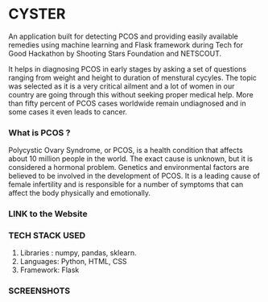 # CYSTER
An application built for detecting PCOS and providing easily available remedies using machine learning and Flask framework during Tech for Good Hackathon by Shooting Stars Foundation and NETSCOUT.

It helps in diagnosing PCOS in early stages by asking a set of questions ranging from weight and height to duration of menstural cycyles. 
The topic was selected as it is a very critical ailment and a lot of women in our country are going through this without seeking proper medical help. 
More than fifty percent of PCOS cases worldwide remain undiagnosed and in some cases it even leads to cancer.

### What is PCOS ?
Polycystic Ovary Syndrome, or PCOS, is a health condition that affects about 10 million people in the world. The exact cause is unknown, but it is considered a hormonal problem. Genetics and environmental factors are believed to be involved in the development of PCOS. It is a leading cause of female infertility and is responsible for a number of symptoms that can affect the body physically and emotionally.

### LINK to the Website

### TECH STACK USED
1. Libraries : numpy, pandas, sklearn.
2. Languages: Python, HTML, CSS
3. Framework: Flask

### SCREENSHOTS
